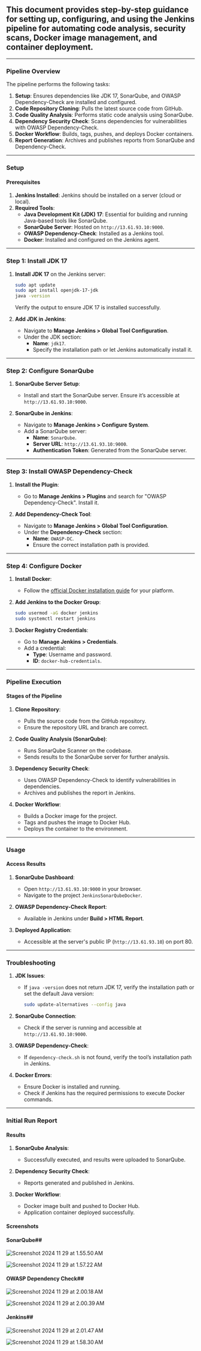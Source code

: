 

## **This document provides step-by-step guidance for setting up, configuring, and using the Jenkins pipeline for automating code analysis, security scans, Docker image management, and container deployment.**

---

### **Pipeline Overview**  

The pipeline performs the following tasks:  
1. **Setup**: Ensures dependencies like JDK 17, SonarQube, and OWASP Dependency-Check are installed and configured.  
2. **Code Repository Cloning**: Pulls the latest source code from GitHub.  
3. **Code Quality Analysis**: Performs static code analysis using SonarQube.  
4. **Dependency Security Check**: Scans dependencies for vulnerabilities with OWASP Dependency-Check.  
5. **Docker Workflow**: Builds, tags, pushes, and deploys Docker containers.  
6. **Report Generation**: Archives and publishes reports from SonarQube and Dependency-Check.  

---

### **Setup**  

#### **Prerequisites**  
1. **Jenkins Installed**: Jenkins should be installed on a server (cloud or local).  
2. **Required Tools**:  
   - **Java Development Kit (JDK) 17**: Essential for building and running Java-based tools like SonarQube.  
   - **SonarQube Server**: Hosted on `http://13.61.93.10:9000`.  
   - **OWASP Dependency-Check**: Installed as a Jenkins tool.  
   - **Docker**: Installed and configured on the Jenkins agent.  

---

### **Step 1: Install JDK 17**  

1. **Install JDK 17** on the Jenkins server:  
   ```bash
   sudo apt update
   sudo apt install openjdk-17-jdk
   java -version
   ```
   Verify the output to ensure JDK 17 is installed successfully.  

2. **Add JDK in Jenkins**:  
   - Navigate to **Manage Jenkins > Global Tool Configuration**.  
   - Under the JDK section:  
     - **Name**: `jdk17`.  
     - Specify the installation path or let Jenkins automatically install it.  

---

### **Step 2: Configure SonarQube**  

1. **SonarQube Server Setup**:  
   - Install and start the SonarQube server. Ensure it’s accessible at `http://13.61.93.10:9000`.  

2. **SonarQube in Jenkins**:  
   - Navigate to **Manage Jenkins > Configure System**.  
   - Add a SonarQube server:  
     - **Name**: `SonarQube`.  
     - **Server URL**: `http://13.61.93.10:9000`.  
     - **Authentication Token**: Generated from the SonarQube server.  

---

### **Step 3: Install OWASP Dependency-Check**  

1. **Install the Plugin**:  
   - Go to **Manage Jenkins > Plugins** and search for "OWASP Dependency-Check". Install it.  

2. **Add Dependency-Check Tool**:  
   - Navigate to **Manage Jenkins > Global Tool Configuration**.  
   - Under the **Dependency-Check** section:  
     - **Name**: `OWASP-DC`.  
     - Ensure the correct installation path is provided.  

---

### **Step 4: Configure Docker**  

1. **Install Docker**:  
   - Follow the [official Docker installation guide](https://docs.docker.com/get-docker/) for your platform.  

2. **Add Jenkins to the Docker Group**:  
   ```bash
   sudo usermod -aG docker jenkins
   sudo systemctl restart jenkins
   ```  

3. **Docker Registry Credentials**:  
   - Go to **Manage Jenkins > Credentials**.  
   - Add a credential:  
     - **Type**: Username and password.  
     - **ID**: `docker-hub-credentials`.  

---

### **Pipeline Execution**  

#### **Stages of the Pipeline**  

1. **Clone Repository**:  
   - Pulls the source code from the GitHub repository.  
   - Ensure the repository URL and branch are correct.  

2. **Code Quality Analysis (SonarQube)**:  
   - Runs SonarQube Scanner on the codebase.  
   - Sends results to the SonarQube server for further analysis.  

3. **Dependency Security Check**:  
   - Uses OWASP Dependency-Check to identify vulnerabilities in dependencies.  
   - Archives and publishes the report in Jenkins.  

4. **Docker Workflow**:  
   - Builds a Docker image for the project.  
   - Tags and pushes the image to Docker Hub.  
   - Deploys the container to the environment.  

---

### **Usage**  

#### **Access Results**  

1. **SonarQube Dashboard**:  
   - Open `http://13.61.93.10:9000` in your browser.  
   - Navigate to the project `JenkinsSonarQubeDocker`.  

2. **OWASP Dependency-Check Report**:  
   - Available in Jenkins under **Build > HTML Report**.  

3. **Deployed Application**:  
   - Accessible at the server's public IP (`http://13.61.93.10`) on port 80.  

---

### **Troubleshooting**  

1. **JDK Issues**:  
   - If `java -version` does not return JDK 17, verify the installation path or set the default Java version:  
     ```bash
     sudo update-alternatives --config java
     ```  

2. **SonarQube Connection**:  
   - Check if the server is running and accessible at `http://13.61.93.10:9000`.  

3. **OWASP Dependency-Check**:  
   - If `dependency-check.sh` is not found, verify the tool’s installation path in Jenkins.  

4. **Docker Errors**:  
   - Ensure Docker is installed and running.  
   - Check if Jenkins has the required permissions to execute Docker commands.  

---

### **Initial Run Report**  

#### **Results**  

1. **SonarQube Analysis**:  
   - Successfully executed, and results were uploaded to SonarQube.  

2. **Dependency Security Check**:  
   - Reports generated and published in Jenkins.  

3. **Docker Workflow**:  
   - Docker image built and pushed to Docker Hub.  
   - Application container deployed successfully.  

#### **Screenshots**  

#### **SonarQube**##
![Screenshot 2024 11 29 at 1.55.50 AM](https://freeimghost.net/images/2024/11/28/Screenshot-2024-11-29-at-1.55.50AM.png)

![Screenshot 2024 11 29 at 1.57.22 AM](https://freeimghost.net/images/2024/11/28/Screenshot-2024-11-29-at-1.57.22AM.png)

#### **OWASP Dependency Check**##

![Screenshot 2024 11 29 at 2.00.18 AM](https://freeimghost.net/images/2024/11/28/Screenshot-2024-11-29-at-2.00.18AM.png)

![Screenshot 2024 11 29 at 2.00.39 AM](https://freeimghost.net/images/2024/11/28/Screenshot-2024-11-29-at-2.00.39AM.png)


#### **Jenkins**##

![Screenshot 2024 11 29 at 2.01.47 AM](https://freeimghost.net/images/2024/11/28/Screenshot-2024-11-29-at-2.01.47AM.png)

![Screenshot 2024 11 29 at 1.58.30 AM](https://freeimghost.net/images/2024/11/28/Screenshot-2024-11-29-at-1.58.30AM.png)